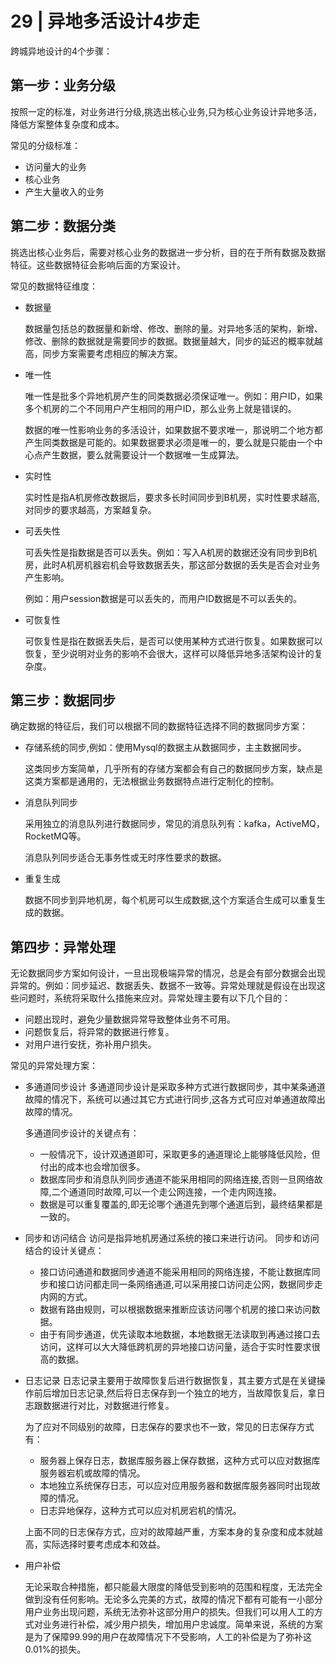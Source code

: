 # 29 | 异地多活设计4步走

跨城异地设计的4个步骤：

## 第一步：业务分级

按照一定的标准，对业务进行分级,挑选出核心业务,只为核心业务设计异地多活，降低方案整体复杂度和成本。

常见的分级标准：

- 访问量大的业务
- 核心业务
- 产生大量收入的业务

## 第二步：数据分类

挑选出核心业务后，需要对核心业务的数据进一步分析，目的在于所有数据及数据特征。这些数据特征会影响后面的方案设计。

常见的数据特征维度：
- 数据量

    数据量包括总的数据量和新增、修改、删除的量。对异地多活的架构，新增、修改、删除的数据就是需要同步的数据。数据量越大，同步的延迟的概率就越高，同步方案需要考虑相应的解决方案。
- 唯一性

    唯一性是批多个异地机房产生的同类数据必须保证唯一。例如：用户ID，如果多个机房的二个不同用户产生相同的用户ID，那么业务上就是错误的。

    数据的唯一性影响业务的多活设计，如果数据不要求唯一，那说明二个地方都产生同类数据是可能的。如果数据要求必须是唯一的，要么就是只能由一个中心点产生数据，要么就需要设计一个数据唯一生成算法。

- 实时性

    实时性是指A机房修改数据后，要求多长时间同步到B机房，实时性要求越高,对同步的要求越高，方案越复杂。

- 可丢失性

    可丢失性是指数据是否可以丢失。例如：写入A机房的数据还没有同步到B机房，此时A机房机器宕机会导致数据丢失，那这部分数据的丢失是否会对业务产生影响。

    例如：用户session数据是可以丢失的，而用户ID数据是不可以丢失的。

- 可恢复性

    可恢复性是指在数据丢失后，是否可以使用某种方式进行恢复。如果数据可以恢复，至少说明对业务的影响不会很大，这样可以降低异地多活架构设计的复杂度。


## 第三步：数据同步

确定数据的特征后，我们可以根据不同的数据特征选择不同的数据同步方案：

- 存储系统的同步,例如：使用Mysql的数据主从数据同步，主主数据同步。

    这类同步方案简单，几乎所有的存储方案都会有自己的数据同步方案，缺点是这类方案都是通用的，无法根据业务数据特点进行定制化的控制。

- 消息队列同步

    采用独立的消息队列进行数据同步，常见的消息队列有：kafka，ActiveMQ，RocketMQ等。

    消息队列同步适合无事务性或无时序性要求的数据。

- 重复生成

    数据不同步到异地机房，每个机房可以生成数据,这个方案适合生成可以重复生成的数据。

## 第四步：异常处理

无论数据同步方案如何设计，一旦出现极端异常的情况，总是会有部分数据会出现异常的。例如：同步延迟、数据丢失、数据不一致等。异常处理就是假设在出现这些问题时，系统将采取什么措施来应对。异常处理主要有以下几个目的：
- 问题出现时，避免少量数据异常导致整体业务不可用。
- 问题恢复后，将异常的数据进行修复。
- 对用户进行安抚，弥补用户损失。

常见的异常处理方案：
- 多通道同步设计
    多通道同步设计是采取多种方式进行数据同步，其中某条通道故障的情况下，系统可以通过其它方式进行同步,这各方式可应对单通道故障出故障的情况。

    多通道同步设计的关键点有：
    - 一般情况下，设计双通道即可，采取更多的通道理论上能够降低风险，但付出的成本也会增加很多。
    - 数据库同步和消息队列同步通道不能采用相同的网络连接,否则一旦网络故障,二个通道同时故障,可以一个走公网连接，一个走内网连接。
    - 数据是可以重复覆盖的,即无论哪个通道先到哪个通道后到，最终结果都是一致的。

- 同步和访问结合 
    访问是指异地机房通过系统的接口来进行访问。
    同步和访问结合的设计关键点：
    - 接口访问通道和数据同步通道不能采用相同的网络连接，不能让数据库同步和接口访问都走同一条网络通道,可以采用接口访问走公网，数据同步走内网的方式。
    - 数据有路由规则，可以根据数据来推断应该访问哪个机房的接口来访问数据。
    - 由于有同步通道，优先读取本地数据，本地数据无法读取到再通过接口去访问，这样可以大大降低跨机房的异地接口访问量，适合于实时性要求很高的数据。

- 日志记录
    日志记录主要用于故障恢复后进行数据恢复，其主要方式是在关键操作前后增加日志记录,然后将日志保存到一个独立的地方，当故障恢复后，拿日志跟数据进行对比，对数据进行修复。

    为了应对不同级别的故障，日志保存的要求也不一致，常见的日志保存方式有：
    - 服务器上保存日志，数据库服务器上保存数据，这种方式可以应对数据库服务器宕机或故障的情况。
    - 本地独立系统保存日志，可以应对应用服务器和数据库服务器同时出现故障的情况。
    - 日志异地保存，这种方式可以应对机房宕机的情况。

    上面不同的日志保存方式，应对的故障越严重，方案本身的复杂度和成本就越高，实际选择时要考虑成本和效益。
    
- 用户补偿

    无论采取合种措施，都只能最大限度的降低受到影响的范围和程度，无法完全做到没有任何影响。无论多么完美的方式，故障的情况下都有可能有一小部分用户业务出现问题，系统无法弥补这部分用户的损失。但我们可以用人工的方式对业务进行补偿，减少用户损失，增加用户忠诚度。简单来说，系统的方案是为了保障99.99的用户在故障情况下不受影响，人工的补偿是为了弥补这0.01%的损失。
